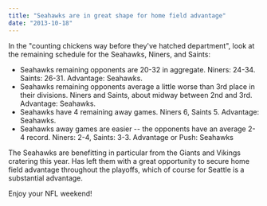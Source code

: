 ```yaml
---
title: "Seahawks are in great shape for home field advantage"
date: "2013-10-18"
---
```


In the "counting chickens way before they've hatched department", look at the remaining schedule for the Seahawks, Niners, and Saints:

- Seahawks remaining opponents are 20-32 in aggregate. Niners: 24-34. Saints: 26-31. Advantage: Seahawks.
- Seahawks remaining opponents average a little worse than 3rd place in their divisions. Niners and Saints, about midway between 2nd and 3rd. Advantage: Seahawks.
- Seahawks have 4 remaining away games. Niners 6, Saints 5. Advantage: Seahawks.
- Seahawks away games are easier -- the opponents have an average 2-4 record. Niners: 2-4, Saints: 3-3. Advantage or Push: Seahawks

The Seahawks are benefitting in particular from the Giants and Vikings cratering this year. Has left them with a great opportunity to secure home field advantage throughout the playoffs, which of course for Seattle is a substantial advantage.

Enjoy your NFL weekend!

